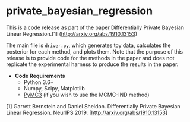 # private_bayesian_regression

This is a code release as part of the paper Differentially Private Bayesian Linear Regression.[1] (http://arxiv.org/abs/1910.13153)

The main file is `driver.py`, which generates toy data, calculates the posterior for each method, and plots them. Note that the purpose of this release is to provide code for the methods in the paper and does not replicate the experimental harness to produce the results in the paper.

* **Code Requirements**
  - Python 3.6+
  - Numpy, Scipy, Matplotlib
  - [PyMC3](https://docs.pymc.io/) (if you wish to use the MCMC-IND method)


[1] Garrett Bernstein and Daniel Sheldon. Differentially Private Bayesian Linear Regression. NeurIPS 2019. [http://arxiv.org/abs/1910.13153]
